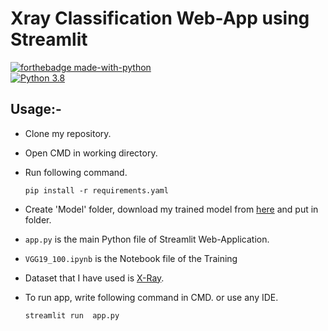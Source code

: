 # Xray Classification Web-App using Streamlit

[![forthebadge made-with-python](http://ForTheBadge.com/images/badges/made-with-python.svg)](https://www.python.org/)                 
[![Python 3.8](https://img.shields.io/badge/python-3.6-blue.svg)](https://www.python.org/downloads/release/python-360/) 

## Usage:-

- Clone my repository.
- Open CMD in working directory.
- Run following command.

  ```
  pip install -r requirements.yaml 
  ```
- Create 'Model' folder, download my trained model from [here](https://drive.google.com/file/d/1iue70Y-LVLXcOIGAn6_Ao2VvP2tNTUXF/view?usp=sharing) and put in folder.
- `app.py` is the main Python file of Streamlit Web-Application. 
- `VGG19_100.ipynb` is the Notebook file of the Training
- Dataset that I have used is [X-Ray](https://www.kaggle.com/datasets/paultimothymooney/chest-xray-pneumonia).
- To run app, write following command in CMD. or use any IDE.

  ```
  streamlit run  app.py
  ```
